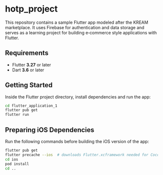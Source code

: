 # hotp_project

This repository contains a sample Flutter app modeled after the KREAM marketplace. It uses Firebase for authentication and data storage and serves as a learning project for building e‑commerce style applications with Flutter.

## Requirements

- Flutter **3.27** or later
- Dart **3.6** or later

## Getting Started

Inside the Flutter project directory, install dependencies and run the app:

```bash
cd flutter_application_1
flutter pub get
flutter run
```

## Preparing iOS Dependencies

Run the following commands before building the iOS version of the app:

```bash
flutter pub get
flutter precache --ios  # downloads Flutter.xcframework needed for CocoaPods
cd ios
pod install
cd ..
```
